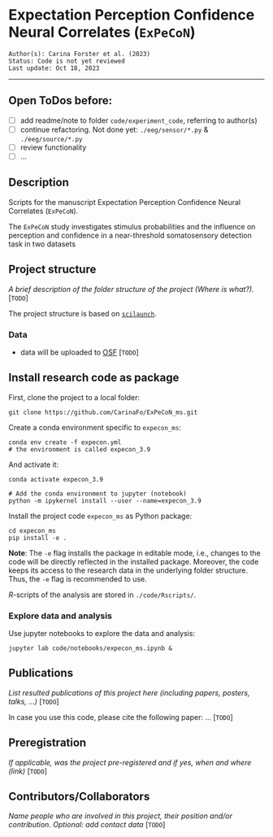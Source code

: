 # Expectation Perception Confidence Neural Correlates (`ExPeCoN`)

    Author(s): Carina Forster et al. (2023)
    Status: Code is not yet reviewed
    Last update: Oct 18, 2023
***
## Open ToDos before:
- [ ] add readme/note to folder `code/experiment_code`, referring to author(s)
- [ ] continue refactoring. Not done yet: `./eeg/sensor/*.py` & `./eeg/source/*.py`
- [ ] review functionality
- [ ] ...

## Description

Scripts for the manuscript Expectation Perception Confidence Neural Correlates (`ExPeCoN`).

The `ExPeCoN` study investigates stimulus probabilities and the influence on perception and confidence in a
near-threshold somatosensory detection task in two datasets

## Project structure

*A brief description of the folder structure of the project (Where is what?).* [`TODO`]

The project structure is based on [`scilaunch`](https://github.com/SHEscher/scilaunch).

### Data
* data will be uploaded to [OSF](https://osf.io) [`TODO`]

## Install research code as package

First, clone the project to a local folder:

```shell
git clone https://github.com/CarinaFo/ExPeCoN_ms.git
```

Create a conda environment specific to `expecon_ms`:

```shell
conda env create -f expecon.yml
# the environment is called expecon_3.9
```

And activate it:

```shell
conda activate expecon_3.9

# Add the conda environment to jupyter (notebook)
python -m ipykernel install --user --name=expecon_3.9
```

Install the project code `expecon_ms` as Python package:

```shell
cd expecon_ms
pip install -e .
```

**Note**: The `-e` flag installs the package in editable mode,
i.e., changes to the code will be directly reflected in the installed package.
Moreover, the code keeps its access to the research data in the underlying folder structure.
Thus, the `-e` flag is recommended to use.

*R*-scripts of the analysis are stored in `./code/Rscripts/`.

### Explore data and analysis
Use jupyter notebooks to explore the data and analysis:

```shell
jupyter lab code/notebooks/expecon_ms.ipynb &
```

## Publications

*List resulted publications of this project here (including papers, posters, talks, ...)* [`TODO`]

In case you use this code, please cite the following paper: ... [`TODO`]

## Preregistration

*If applicable, was the project pre-registered and if yes, when and where (link)* [`TODO`]

## Contributors/Collaborators

*Name people who are involved in this project, their position and/or contribution.
Optional: add contact data* [`TODO`]
